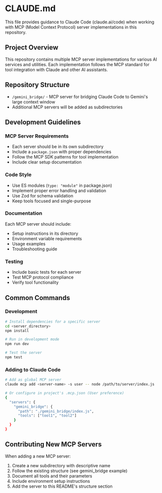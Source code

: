 # CLAUDE.md

This file provides guidance to Claude Code (claude.ai/code) when working with MCP (Model Context Protocol) server
implementations in this repository.

## Project Overview

This repository contains multiple MCP server implementations for various AI services and utilities. Each implementation
follows the MCP standard for tool integration with Claude and other AI assistants.

## Repository Structure

- `/gemini_bridge/` - MCP server for bridging Claude Code to Gemini's large context window
- Additional MCP servers will be added as subdirectories

## Development Guidelines

### MCP Server Requirements

- Each server should be in its own subdirectory
- Include a `package.json` with proper dependencies
- Follow the MCP SDK patterns for tool implementation
- Include clear setup documentation

### Code Style

- Use ES modules (`type: "module"` in package.json)
- Implement proper error handling and validation
- Use Zod for schema validation
- Keep tools focused and single-purpose

### Documentation

Each MCP server should include:

- Setup instructions in its directory
- Environment variable requirements
- Usage examples
- Troubleshooting guide

### Testing

- Include basic tests for each server
- Test MCP protocol compliance
- Verify tool functionality

## Common Commands

### Development

```bash
# Install dependencies for a specific server
cd <server_directory>
npm install

# Run in development mode
npm run dev

# Test the server
npm test
```

### Adding to Claude Code

```bash
# Add as global MCP server
claude mcp add <server-name> -s user -- node /path/to/server/index.js

# Or configure in project's .mcp.json (User preference)
{
  "servers": {
    "gemini_bridge": {
      "path": "./gemini_bridge/index.js",
      "tools": ["tool1", "tool2"]
    }
  }
}
```

## Contributing New MCP Servers

When adding a new MCP server:

1. Create a new subdirectory with descriptive name
2. Follow the existing structure (see gemini_bridge example)
3. Document all tools and their parameters
4. Include environment setup instructions
5. Add the server to this README's structure section
